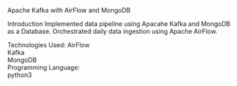 Apache Kafka with AirFlow and MongoDB 

Introduction
Implemented data pipeline using Apacahe Kafka and MongoDB as a Database. Orchestrated daily data ingestion using Apache AirFlow.

Technologies Used:
AirFlow <br>
Kafka <br>
MongoDB <br>
Programming Language: <br>
python3 <br>

